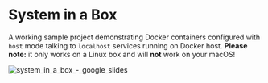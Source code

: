 # System in a Box
A working sample project demonstrating Docker containers configured with `host` mode talking to `localhost` services running on Docker host. **Please note:** it only works on a Linux box and will **not** work on your macOS!

![system_in_a_box_-_google_slides](https://cloud.githubusercontent.com/assets/618729/22836568/8de8a2b0-efef-11e6-9a4c-253a1dca967d.png)
